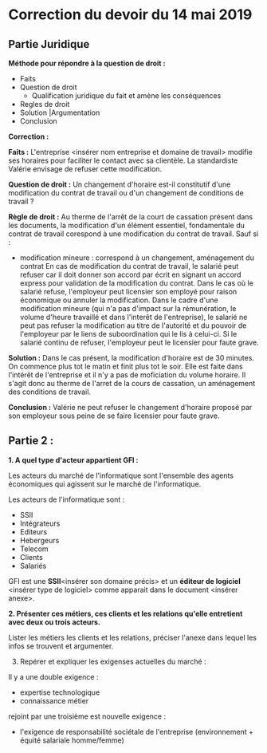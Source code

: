 # Correction du devoir du 14 mai 2019

## Partie Juridique

__Méthode pour répondre à la question de droit :__
- Faits
- Question de droit
  - Qualification juridique du fait et amène les conséquences
- Regles de droit
- Solution |Argumentation
- Conclusion

__Correction :__

__Faits :__ L'entreprise <insérer nom entreprise et domaine de travail> modifie ses horaires pour faciliter le contact avec sa clientèle. La standardiste Valérie envisage de refuser cette modification.

__Question de droit :__ Un changement d'horaire est-il constitutif d'une modification du contrat de travail ou d'un changement de conditions de travail ?

__Règle de droit :__ Au therme de l'arrêt de la court de cassation présent dans les documents, la modification d'un élément essentiel, fondamentale du contrat de travail corespond à une modification du contrat de travail. Sauf si :
  - modification mineure : correspond à un changement, aménagement du contrat
En cas de modification du contrat de travail, le salarié peut refuser car il doit donner son accord par écrit en signant un accord express pour validation de la modification du contrat.
Dans le cas où le salarié refuse, l'employeur peut licensier son employé pour raison économique ou annuler la modification.
Dans le cadre d'une modification mineure (qui n'a pas d'impact sur la rémunération, le volume d'heure travaillé et dans l'interêt de l'entreprise), le salarié ne peut pas refuser la modification au titre de l'autorité et du pouvoir de l'employeur par le liens de suboordination qui le lis à celui-ci. Si le salarié continu de refuser, l'employeur peut le licensier pour faute grave.

__Solution :__ Dans le cas présent, la modification d'horaire est de 30 minutes. On commence plus tot le matin et finit plus tot le soir. Elle est faite dans l'intérêt de l'entreprise et il n'y a pas de moficiation du volume horaire. Il s'agit donc au therme de l'arret de la cours de cassation, un aménagement des conditions de travail.

__Conclusion :__ Valérie ne peut refuser le changement d'horaire proposé par son employeur sous peine de se faire licensier pour faute grave.


## Partie 2 :

__1. A quel type d'acteur appartient GFI :__

Les acteurs du marché de l'informatique sont l'ensemble des agents économiques qui agissent sur le marché de l'informatique.

Les acteurs de l'informatique sont :
  - SSII
  - Intégrateurs
  - Editeurs
  - Hebergeurs
  - Telecom
  - Clients
  - Salariés

GFI est une __SSII__<insérer son domaine précis> et un __éditeur de logiciel__ <insérer type de logiciel> comme apparait dans le document <insérer anexe>.

__2. Présenter ces métiers, ces clients et les relations qu'elle entretient avec deux ou trois acteurs.__

Lister les métiers les clients et les relations, préciser l'anexe dans lequel les infos se trouvent et argumenter.

3. Repérer et expliquer les exigenses actuelles du marché :

Il y a une double exigence :
  - expertise technologique
  - connaissance métier
     
rejoint par une troisième est nouvelle exigence :
  - l'exigence de responsabilité sociétale de l'entreprise (environnement + équité salariale homme/femme)
